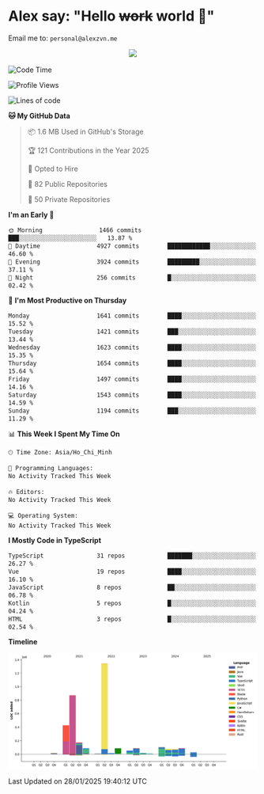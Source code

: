 # Alex say: "Hello ~~work~~ world 🐾"
Email me to: `personal@alexzvn.me`


<p align=center>
  <a href="https://skillicons.dev">
    <img src="https://skillicons.dev/icons?i=ts,js,php,nodejs,bun,vue,nuxt,react,svelte,tauri,laravel,rust,mongodb,docker,electron,redis,rabbitmq,tailwind,git,cloudflare,elysia,mysql,nginx,rollupjs,sentry,ubuntu,yarn,html,css,vite" />
  </a>
</p>

<!--START_SECTION:waka-->
![Code Time](http://img.shields.io/badge/Code%20Time-1%2C066%20hrs%2055%20mins-blue)

![Profile Views](http://img.shields.io/badge/Profile%20Views-0-blue)

![Lines of code](https://img.shields.io/badge/From%20Hello%20World%20I%27ve%20Written-3.5%20million%20lines%20of%20code-blue)

**🐱 My GitHub Data** 

> 📦 1.6 MB Used in GitHub's Storage 
 > 
> 🏆 121 Contributions in the Year 2025
 > 
> 💼 Opted to Hire
 > 
> 📜 82 Public Repositories 
 > 
> 🔑 50 Private Repositories 
 > 
**I'm an Early 🐤** 

```text
🌞 Morning                1466 commits        ███░░░░░░░░░░░░░░░░░░░░░░   13.87 % 
🌆 Daytime                4927 commits        ████████████░░░░░░░░░░░░░   46.60 % 
🌃 Evening                3924 commits        █████████░░░░░░░░░░░░░░░░   37.11 % 
🌙 Night                  256 commits         █░░░░░░░░░░░░░░░░░░░░░░░░   02.42 % 
```
📅 **I'm Most Productive on Thursday** 

```text
Monday                   1641 commits        ████░░░░░░░░░░░░░░░░░░░░░   15.52 % 
Tuesday                  1421 commits        ███░░░░░░░░░░░░░░░░░░░░░░   13.44 % 
Wednesday                1623 commits        ████░░░░░░░░░░░░░░░░░░░░░   15.35 % 
Thursday                 1654 commits        ████░░░░░░░░░░░░░░░░░░░░░   15.64 % 
Friday                   1497 commits        ████░░░░░░░░░░░░░░░░░░░░░   14.16 % 
Saturday                 1543 commits        ████░░░░░░░░░░░░░░░░░░░░░   14.59 % 
Sunday                   1194 commits        ███░░░░░░░░░░░░░░░░░░░░░░   11.29 % 
```


📊 **This Week I Spent My Time On** 

```text
🕑︎ Time Zone: Asia/Ho_Chi_Minh

💬 Programming Languages: 
No Activity Tracked This Week

🔥 Editors: 
No Activity Tracked This Week

💻 Operating System: 
No Activity Tracked This Week
```

**I Mostly Code in TypeScript** 

```text
TypeScript               31 repos            ███████░░░░░░░░░░░░░░░░░░   26.27 % 
Vue                      19 repos            ████░░░░░░░░░░░░░░░░░░░░░   16.10 % 
JavaScript               8 repos             ██░░░░░░░░░░░░░░░░░░░░░░░   06.78 % 
Kotlin                   5 repos             █░░░░░░░░░░░░░░░░░░░░░░░░   04.24 % 
HTML                     3 repos             █░░░░░░░░░░░░░░░░░░░░░░░░   02.54 % 
```



**Timeline**

![Lines of Code chart](https://raw.githubusercontent.com/alexzvn/alexzvn/main/assets/bar_graph.png)


 Last Updated on 28/01/2025 19:40:12 UTC
<!--END_SECTION:waka-->
